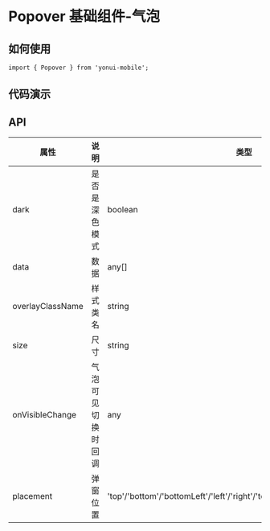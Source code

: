 # Popover 基础组件-气泡
## 如何使用

```
import { Popover } from 'yonui-mobile';

```

## 代码演示


## API

属性 | 说明 | 类型 | 默认值 | 必选
----|-----|------|------|------
dark | 是否是深色模式 | boolean | false | false
data | 数据 | any[] | 无 | false
overlayClassName | 样式类名 | string | 无 | false
size | 尺寸 | string | 'sm' | false
onVisibleChange | 气泡可见切换时回调 | any | 无 | false
placement | 弹窗位置 | 'top'/'bottom'/'bottomLeft'/'left'/'right'/'topLeft'/'topRight'/'bottomRight' | 'bottomLeft' | false
